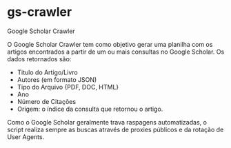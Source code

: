 # gs-crawler
Google Scholar Crawler

O Google Scholar Crawler tem como objetivo gerar uma planilha com os artigos encontrados a partir de um ou mais consultas no Google Scholar. Os dados retornados são:

* Titulo do Artigo/Livro
* Autores (em formato JSON)
* Tipo do Arquivo {PDF, DOC, HTML}
* Ano
* Número de Citações
* Origem: o índice da consulta que retornou o artigo.

Como o Google Scholar geralmente trava raspagens automatizadas, o script realiza sempre as buscas através de proxies públicos e da rotação de User Agents.
